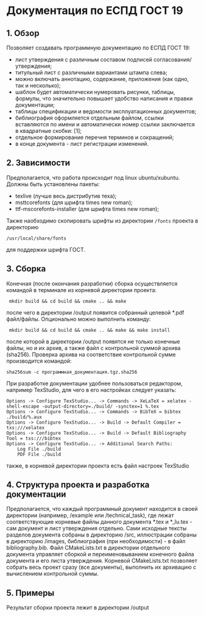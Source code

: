 # Документация по ЕСПД ГОСТ 19 #

## 1. Обзор ##

Позволяет создавать программную документацию по ЕСПД ГОСТ 19:
* лист утверждения с различным составом подписей согласования/утверждения;
* титульный лист с различными вариантами штампа слева;
* можно включать аннотацию, содержание, приложения (как одно, так и несколько);
* шаблон будет автоматически нумеровать рисунки, таблицы, формулы, что значительно повышает удобство написания и правки документации;
* таблицы спецификации и ведомости эксплуатационных документов;
* библиография оформляется отдельным файлом, ссылки вставляются по имени и автоматически номер ссылки заключается в квадратные скобки: [1];
* отдельное формирование перечня терминов и сокращений;
* в конце документа - лист регистрации изменений.

## 2. Зависимости ##

Предполагается, что работа происходит под linux ubuntu/xubuntu.
Должны быть установлены пакеты:
* texlive (лучше весь дистрибутив теха);
* msttcorefonts (для шрифта times new roman);
* ttf-mscorefonts-installer (для шрифта times new roman);

Также наобходимо скопировать шрифты из директории `/fonts` проекта в директорию
```
/usr/local/share/fonts
``` 
для поддержки шрифта ГОСТ.

## 3. Сборка ##

Конечная (после окончания разработки) сборка осуществляется командой в терминале из корневой директории проекта:
```
 mkdir build && cd build && cmake .. && make 
```
после чего в директории /output появится собранный целевой *.pdf файл/файлы.
Опционально можно выполнить команду:
```
 mkdir build && cd build && cmake .. && make && make install
```
после которой в директории /output появятся не только конечные файлы, но и их архив, а также файл с контрольной суммой архива (sha256).
Проверка архива на соответствие контрольной сумме производится командой:
```
sha256sum -c программная_документация.tgz.sha256
```

При разработке документации удобнее пользоваться редактором, например TexStudio, для чего в его настройках следует указать:
```
Options -> Configure TexStudio... -> Commands -> XeLaTeX = xelatex -shell-escape -output-directory=./build/ -synctex=1 %.tex
Options -> Configure TexStudio... -> Commands -> BibTeX = bibtex ./build/%.aux
Options -> Configure TexStudio... -> Build -> Default Compiler = txs:///xelatex
Options -> Configure TexStudio... -> Build -> Default Bibliography Tool = txs:///bibtex
Options -> Configure TexStudio... -> Additional Search Paths:
	Log File ./build
	PDF File ./build
``` 
также, в корневой директории проекта есть файл настроек TexStudio

## 4. Структура проекта и разработка документации ##

Предполагается, что каждый программный документ находится в своей директории (например, /example или /technical_task), где лежат соответствующие 
корневые файлы данного документа *.tex и *_lu.tex - сам документ и лист утверждения отдельно.
Сами исходные тексты разделов документа собраны в директорию /src, иллюстрации собраны в директорию /images, библиография (при необходимости) - в файл 
bibliography.bib. Файл CMakeLists.txt в директории отдельного  документа управляет сборкой и переименовыванием конечного файла документа и его листа утверждения.
Корневой CMakeLists.txt позволяет собрать весь проект сразу (все документы), выполнить их архивацию с вычислением контрольной суммы.

## 5. Примеры

Результат сборки проекта лежит в директории /output
